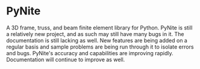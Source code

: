 # PyNite
A 3D frame, truss, and beam finite element library for Python. PyNite is still a relatively new project, and as such may still have many bugs in it. The documentation is still lacking as well. New features are being added on a regular basis and sample problems are being run through it to isolate errors and bugs. PyNite's accuracy and capabilities are improving rapidly. Documentation will continue to improve as well.
